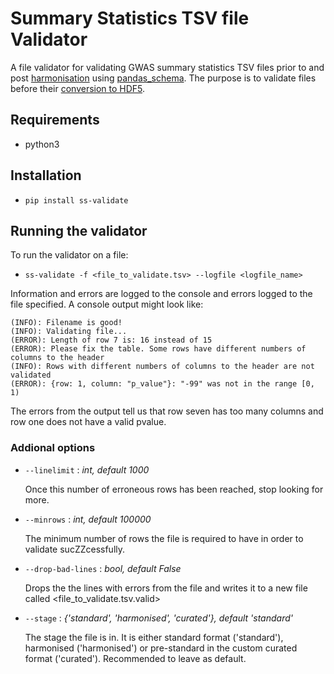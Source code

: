 # Summary Statistics TSV file Validator

A file validator for validating GWAS summary statistics TSV files prior to and post [harmonisation](https://github.com/EBISPOT/sum-stats-formatter/tree/master/harmonisation) using [pandas_schema](https://tmiguelt.github.io/PandasSchema/). The purpose is to validate files before their [conversion to HDF5](https://github.com/EBISPOT/SumStats/). 

## Requirements
- python3

## Installation
- `pip install ss-validate`

## Running the validator
To run the validator on a file:
- `ss-validate -f <file_to_validate.tsv> --logfile <logfile_name>`

Information and errors are logged to the console and errors logged to the file specified. A console output might look like:
```
(INFO): Filename is good!
(INFO): Validating file...
(ERROR): Length of row 7 is: 16 instead of 15
(ERROR): Please fix the table. Some rows have different numbers of columns to the header
(INFO): Rows with different numbers of columns to the header are not validated
(ERROR): {row: 1, column: "p_value"}: "-99" was not in the range [0, 1)
```
The errors from the output tell us that row seven has too many columns and row one does not have a valid pvalue. 

### Addional options
- `--linelimit` : _int, default 1000_

   Once this number of erroneous rows has been reached, stop looking for more.
- `--minrows` : _int, default 100000_

   The minimum number of rows the file is required to have in order to validate sucZZcessfully.
- `--drop-bad-lines` : _bool, default False_

   Drops the the lines with errors from the file and writes it to a new file called <file_to_validate.tsv.valid>
- `--stage` : _{'standard', 'harmonised', 'curated'}, default 'standard'_

   The stage the file is in. It is either standard format ('standard'), harmonised ('harmonised') or pre-standard in the custom curated format ('curated'). Recommended to leave as default.
